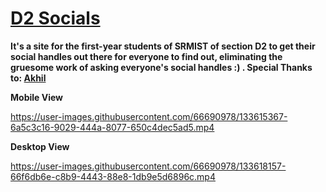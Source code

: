 <h1><a href="https://d2socials/herokuapp.com">D2 Socials</a></h1>

**It's a site for the first-year students of SRMIST of section D2 to
get their social handles out there for everyone to find out,
eliminating the gruesome work of asking everyone's social handles :)
. Special Thanks to: <a href="https://github.com/Rajaniraiyn">Akhil</a>**


**Mobile View**

https://user-images.githubusercontent.com/66690978/133615367-6a5c3c16-9029-444a-8077-650c4dec5ad5.mp4

**Desktop View**

https://user-images.githubusercontent.com/66690978/133618157-66f6db6e-c8b9-4443-88e8-1db9e5d6896c.mp4
